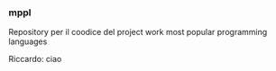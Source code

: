 ### mppl

Repository per il coodice del project work most popular programming languages

Riccardo: ciao
